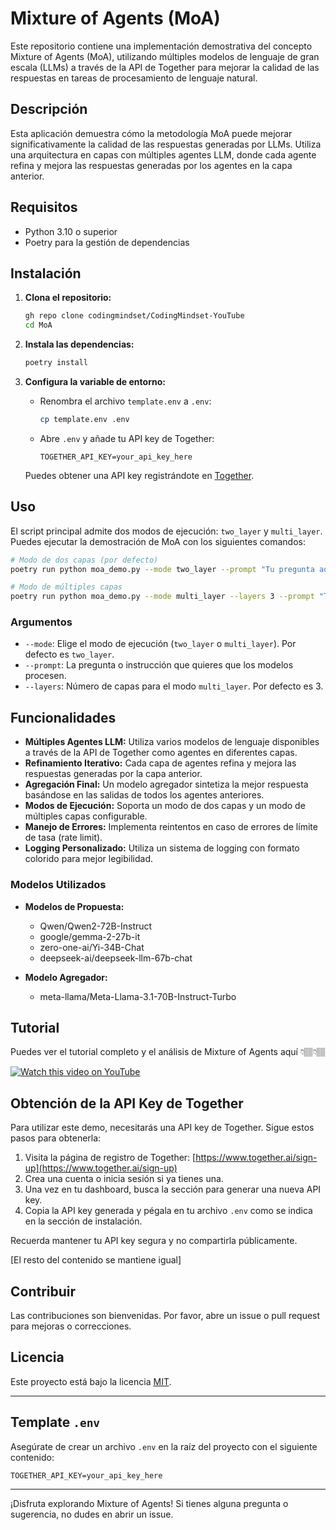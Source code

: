 # Mixture of Agents (MoA)

Este repositorio contiene una implementación demostrativa del concepto Mixture of Agents (MoA), utilizando múltiples modelos de lenguaje de gran escala (LLMs) a través de la API de Together para mejorar la calidad de las respuestas en tareas de procesamiento de lenguaje natural.

## Descripción

Esta aplicación demuestra cómo la metodología MoA puede mejorar significativamente la calidad de las respuestas generadas por LLMs. Utiliza una arquitectura en capas con múltiples agentes LLM, donde cada agente refina y mejora las respuestas generadas por los agentes en la capa anterior.

## Requisitos

- Python 3.10 o superior
- Poetry para la gestión de dependencias

## Instalación

1. **Clona el repositorio:**

   ```bash
   gh repo clone codingmindset/CodingMindset-YouTube
   cd MoA
   ```

2. **Instala las dependencias:**

   ```bash
   poetry install
   ```

3. **Configura la variable de entorno:**

   - Renombra el archivo `template.env` a `.env`:
     ```bash
     cp template.env .env
     ```

   - Abre `.env` y añade tu API key de Together:
     ```env
     TOGETHER_API_KEY=your_api_key_here
     ```

   Puedes obtener una API key registrándote en [Together](https://www.together.ai/).

## Uso

El script principal admite dos modos de ejecución: `two_layer` y `multi_layer`. Puedes ejecutar la demostración de MoA con los siguientes comandos:

```bash
# Modo de dos capas (por defecto)
poetry run python moa_demo.py --mode two_layer --prompt "Tu pregunta aquí"

# Modo de múltiples capas
poetry run python moa_demo.py --mode multi_layer --layers 3 --prompt "Tu pregunta aquí"
```

### Argumentos

- `--mode`: Elige el modo de ejecución (`two_layer` o `multi_layer`). Por defecto es `two_layer`.
- `--prompt`: La pregunta o instrucción que quieres que los modelos procesen.
- `--layers`: Número de capas para el modo `multi_layer`. Por defecto es 3.

## Funcionalidades

- **Múltiples Agentes LLM:** Utiliza varios modelos de lenguaje disponibles a través de la API de Together como agentes en diferentes capas.
- **Refinamiento Iterativo:** Cada capa de agentes refina y mejora las respuestas generadas por la capa anterior.
- **Agregación Final:** Un modelo agregador sintetiza la mejor respuesta basándose en las salidas de todos los agentes anteriores.
- **Modos de Ejecución:** Soporta un modo de dos capas y un modo de múltiples capas configurable.
- **Manejo de Errores:** Implementa reintentos en caso de errores de límite de tasa (rate limit).
- **Logging Personalizado:** Utiliza un sistema de logging con formato colorido para mejor legibilidad.

### Modelos Utilizados

- **Modelos de Propuesta:**
  - Qwen/Qwen2-72B-Instruct
  - google/gemma-2-27b-it
  - zero-one-ai/Yi-34B-Chat
  - deepseek-ai/deepseek-llm-67b-chat

- **Modelo Agregador:**
  - meta-llama/Meta-Llama-3.1-70B-Instruct-Turbo

## Tutorial

Puedes ver el tutorial completo y el análisis de Mixture of Agents aquí 👇🏽👇🏽

[![Watch this video on YouTube](https://img.youtube.com/vi/jqHUdrxqlPQ/0.jpg)](https://www.youtube.com/watch?v=R-o_a6dvzQM)


## Obtención de la API Key de Together

Para utilizar este demo, necesitarás una API key de Together. Sigue estos pasos para obtenerla:

1. Visita la página de registro de Together: [https://www.together.ai/sign-up](https://www.together.ai/sign-up)
2. Crea una cuenta o inicia sesión si ya tienes una.
3. Una vez en tu dashboard, busca la sección para generar una nueva API key.
4. Copia la API key generada y pégala en tu archivo `.env` como se indica en la sección de instalación.

Recuerda mantener tu API key segura y no compartirla públicamente.

[El resto del contenido se mantiene igual]

## Contribuir

Las contribuciones son bienvenidas. Por favor, abre un issue o pull request para mejoras o correcciones.


## Licencia

Este proyecto está bajo la licencia [MIT](LICENSE).

---

## Template `.env`

Asegúrate de crear un archivo `.env` en la raíz del proyecto con el siguiente contenido:

```env
TOGETHER_API_KEY=your_api_key_here
```

---

¡Disfruta explorando Mixture of Agents! Si tienes alguna pregunta o sugerencia, no dudes en abrir un issue.